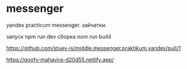 # messenger
yandex practicum messenger. зайчатки.

запуск npm run dev
сборка nom run build 

https://github.com/stuev-is/middle.messenger.praktikum.yandex/pull/1

https://goofy-mahavira-d20d55.netlify.app/
